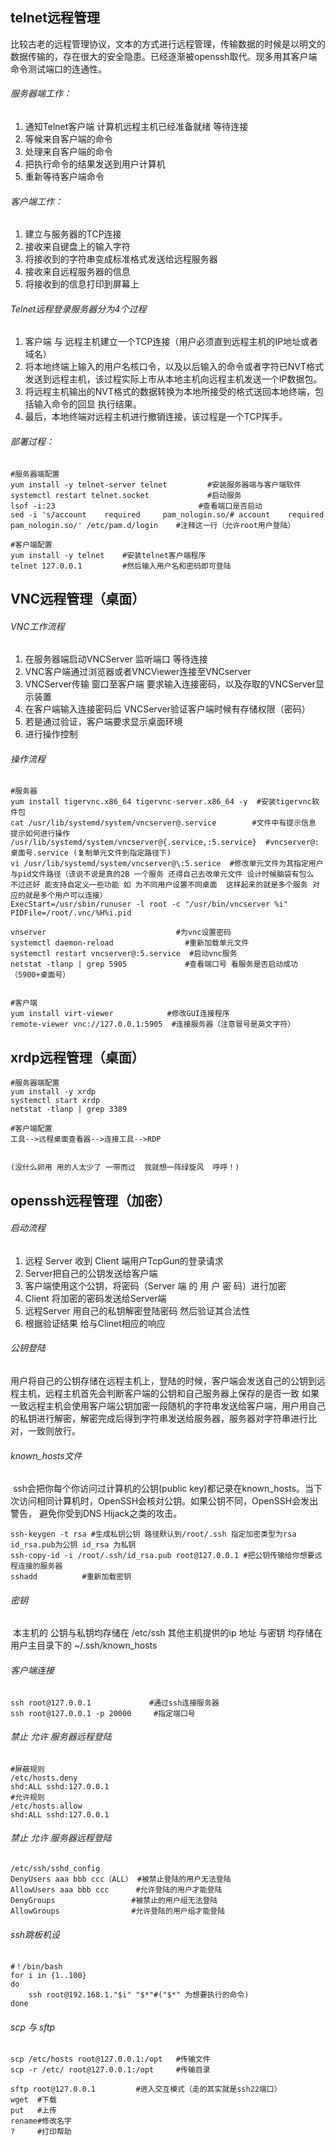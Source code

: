 ## telnet远程管理

比较古老的远程管理协议，文本的方式进行远程管理，传输数据的时候是以明文的数据传输的，存在很大的安全隐患。已经逐渐被openssh取代。现多用其客户端命令测试端口的连通性。

###### 服务器端工作：

1. 通知Telnet客户端 计算机远程主机已经准备就绪 等待连接
2. 等候来自客户端的命令
3. 处理来自客户端的命令
4. 把执行命令的结果发送到用户计算机
5. 重新等待客户端命令

###### 客户端工作：

1. 建立与服务器的TCP连接
2. 接收来自键盘上的输入字符
3. 将接收到的字符串变成标准格式发送给远程服务器
4. 接收来自远程服务器的信息
5. 将接收到的信息打印到屏幕上

###### Telnet远程登录服务器分为4个过程

1. 客户端 与 远程主机建立一个TCP连接（用户必须直到远程主机的IP地址或者域名）
2. 将本地终端上输入的用户名核口令，以及以后输入的命令或者字符已NVT格式发送到远程主机，该过程实际上市从本地主机向远程主机发送一个IP数据包。
3. 将远程主机输出的NVT格式的数据转换为本地所接受的格式送回本地终端，包括输入命令的回显 执行结果。
4. 最后，本地终端对远程主机进行撤销连接，该过程是一个TCP挥手。

###### 部署过程：

```shell
#服务器端配置
yum install -y telnet-server telnet     	#安装服务器端与客户端软件
systemctl restart telnet.socket		        #启动服务
lsof -i:23								  #查看端口是否启动
sed -i 's/account    required     pam_nologin.so/# account    required     pam_nologin.so/' /etc/pam.d/login	#注释这一行（允许root用户登陆）

#客户端配置
yum install -y telnet	 #安装telnet客户端程序
telnet 127.0.0.1 		 #然后输入用户名和密码即可登陆
```



## VNC远程管理（桌面）

###### VNC工作流程

1. 在服务器端启动VNCServer 监听端口 等待连接
2. VNC客户端通过浏览器或者VNCViewer连接至VNCserver
3. VNCServer传输 窗口至客户端 要求输入连接密码，以及存取的VNCServer显示装置
4. 在客户端输入连接密码后 VNCServer验证客户端时候有存储权限（密码）
5. 若是通过验证，客户端要求显示桌面环境
6. 进行操作控制

###### 操作流程

```shell
#服务器
yum install tigervnc.x86_64 tigervnc-server.x86_64 -y  #安装tigervnc软件包
cat /usr/lib/systemd/system/vncserver@.service		  #文件中有提示信息 提示如何进行操作
/usr/lib/systemd/system/vncserver@{.service,:5.service}  #vncserver@:桌面号.service (复制单元文件到指定路径下)
vi /usr/lib/systemd/system/vncserver@\:5.serice  #修改单元文件为其指定用户与pid文件路径（该说不说是真的2B 一个服务 还得自己去改单元文件 设计时候脑袋有包么  不过还好 能支持自定义一些功能 如 为不同用户设置不同桌面  这样起来的就是多个服务 对应的就是多个用户可以连接）
ExecStart=/usr/sbin/runuser -l root -c "/usr/bin/vncserver %i"
PIDFile=/root/.vnc/%H%i.pid

vnserver							 #为vnc设置密码
systemctl daemon-reload		     	   #重新加载单元文件
systemctl restart vncserver@:5.service  #启动vnc服务
netstat -tlanp | grep 5905			   #查看端口号 看服务是否启动成功（5900+桌面号）


#客户端
yum install virt-viewer			   #修改GUI连接程序
remote-viewer vnc://127.0.0.1:5905  #连接服务器（注意冒号是英文字符）
```

## xrdp远程管理（桌面）

```shell
#服务器端配置
yum install -y xrdp
systemctl start xrdp
netstat -tlanp | grep 3389

#客户端配置
工具-->远程桌面查看器-->连接工具-->RDP


(没什么卵用 用的人太少了 一带而过  我就想一阵绿旋风  呼呼！)
```

## openssh远程管理（加密）



###### 启动流程

1. 远程 Server 收到 Client 端用户TcpGun的登录请求
2. Server把自己的公钥发送给客户端
3. 客户端使用这个公钥，将密码（Server 端 的 用 户 密 码）进行加密
4. Client 将加密的密码发送给Server端
5. 远程Server 用自己的私钥解密登陆密码 然后验证其合法性
6. 根据验证结果 给与Clinet相应的响应

###### 公钥登陆

​	 用户将自己的公钥存储在远程主机上，登陆的时候，客户端会发送自己的公钥到远程主机，远程主机首先会判断客户端的公钥和自己服务器上保存的是否一致  如果一致远程主机会使用客户端公钥加密一段随机的字符串发送给客户端，用户用自己的私钥进行解密，解密完成后得到字符串发送给服务器，服务器对字符串进行比对，一致则放行。 

###### known_hosts文件

​     ssh会把你每个你访问过计算机的公钥(public key)都记录在known_hosts。当下次访问相同计算机时，OpenSSH会核对公钥。如果公钥不同，OpenSSH会发出警告， 避免你受到DNS Hijack之类的攻击。 

```shell
ssh-keygen -t rsa #生成私钥公钥 路径默认到/root/.ssh 指定加密类型为rsa id_rsa.pub为公钥 id_rsa 为私钥
ssh-copy-id -i /root/.ssh/id_rsa.pub root@127.0.0.1	#把公钥传输给你想要远程连接的服务器
sshadd			#重新加载密钥
```

###### 密钥

​	本主机的 公钥与私钥均存储在 /etc/ssh  其他主机提供的ip 地址 与密钥 均存储在 用户主目录下的 ~/.ssh/known_hosts

###### 客户端连接

```shell
ssh root@127.0.0.1			   #通过ssh连接服务器
ssh root@127.0.0.1 -p 20000		#指定端口号
```

###### 禁止 允许 服务器远程登陆

```shell
#屏蔽规则
/etc/hosts.deny
shd:ALL sshd:127.0.0.1
#允许规则
/etc/hosts.allow
shd:ALL sshd:127.0.0.1
```

###### 禁止 允许 服务器远程登陆

```shell
/etc/ssh/sshd_config
DenyUsers aaa bbb ccc（ALL） #被禁止登陆的用户无法登陆
AllowUsers aaa bbb ccc		#允许登陆的用户才能登陆
DenyGroups				   #被禁止的用户组无法登陆
AllowGroups				   #允许登陆的用户组才能登陆
```

###### ssh跳板机设

```shell
#！/bin/bash
for i in {1..100}
do
	ssh root@192.168.1."$i" "$*"#("$*" 为想要执行的命令)
done
```

###### scp  与 sftp

```shell
scp /etc/hosts root@127.0.0.1:/opt	 #传输文件
scp -r /etc/ root@127.0.0.1:/opt	 #传输目录

sftp root@127.0.0.1			#进入交互模式（走的其实就是ssh22端口）
wget  #下载
put	  #上传
rename#修改名字
?	  #打印帮助
```

